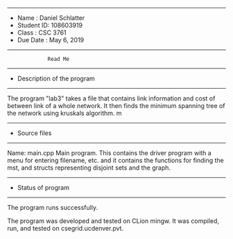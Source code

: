 *******************************************************
*  Name      :    Daniel Schlatter
*  Student ID: 108603919                
*  Class     :  CSC 3761           
*  Due Date  :  May 6, 2019
*******************************************************


                 Read Me


*******************************************************
*  Description of the program
*******************************************************

The program "lab3" takes a file that contains link information and cost of between link of a whole network. It then finds the minimum spanning tree of the network using kruskals algorithm. m


*******************************************************
*  Source files
*******************************************************

Name:  main.cpp
   Main program.  This contains the driver program with a menu for entering filename, etc. and it contains the functions for finding the mst, and structs representing disjoint sets and the graph. 

   
*******************************************************
*  Status of program
*******************************************************

   The program runs successfully.  
   
   The program was developed and tested on CLion mingw.  It was 
   compiled, run, and tested on csegrid.ucdenver.pvt.

